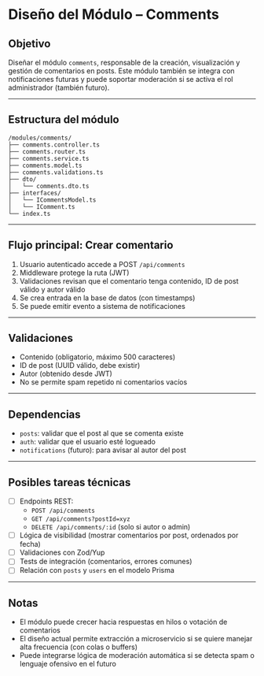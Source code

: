 # Diseño del Módulo – Comments

## Objetivo

Diseñar el módulo `comments`, responsable de la creación, visualización y gestión de comentarios en posts. Este módulo también se integra con notificaciones futuras y puede soportar moderación si se activa el rol administrador (también futuro).

---

## Estructura del módulo

```
/modules/comments/
├── comments.controller.ts
├── comments.router.ts
├── comments.service.ts
├── comments.model.ts         
├── comments.validations.ts
├── dto/
│   └── comments.dto.ts
├── interfaces/
│   └── ICommentsModel.ts
│   └── IComment.ts
└── index.ts
```

---

## Flujo principal: Crear comentario

1. Usuario autenticado accede a POST `/api/comments`
2. Middleware protege la ruta (JWT)
3. Validaciones revisan que el comentario tenga contenido, ID de post válido y autor válido
4. Se crea entrada en la base de datos (con timestamps)
5. Se puede emitir evento a sistema de notificaciones

---

## Validaciones

- Contenido (obligatorio, máximo 500 caracteres)
- ID de post (UUID válido, debe existir)
- Autor (obtenido desde JWT)
- No se permite spam repetido ni comentarios vacíos

---

## Dependencias

- `posts`: validar que el post al que se comenta existe
- `auth`: validar que el usuario esté logueado
- `notifications` (futuro): para avisar al autor del post

---

## Posibles tareas técnicas 

- [ ] Endpoints REST:
  - `POST /api/comments`
  - `GET /api/comments?postId=xyz`
  - `DELETE /api/comments/:id` (solo si autor o admin)
- [ ] Lógica de visibilidad (mostrar comentarios por post, ordenados por fecha)
- [ ] Validaciones con Zod/Yup
- [ ] Tests de integración (comentarios, errores comunes)
- [ ] Relación con `posts` y `users` en el modelo Prisma

---

## Notas

- El módulo puede crecer hacia respuestas en hilos o votación de comentarios
- El diseño actual permite extracción a microservicio si se quiere manejar alta frecuencia (con colas o buffers)
- Puede integrarse lógica de moderación automática si se detecta spam o lenguaje ofensivo en el futuro


